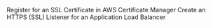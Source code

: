 Register for an SSL Certificate in AWS Certificate Manager
Create an HTTPS (SSL) Listener for an Application Load Balancer
